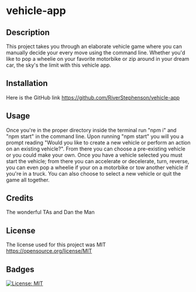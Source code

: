 # vehicle-app

## Description

This project takes you through an elaborate vehicle game where you can manually decide your every move using the command line. Whether you'd like to pop a wheelie on your favorite motorbike or zip around in your dream car, the sky's the limit with this vehicle app.

## Installation

Here is the GitHub link https://github.com/RiverStephenson/vehicle-app

## Usage

Once you're in the proper directory inside the terminal run "npm i" and "npm start" in the command line. Upon running "npm start" you will you a prompt reading "Would you like to create a new vehicle or perform an action on an existing vehicle?". From there you can choose a pre-existing vehicle or you could make your own. Once you have a vehicle selected you must start the vehicle; from there you can accelerate or decelerate, turn, reverse, you can even pop a wheelie if your on a motorbike or tow another vehicle if you're in a truck. You can also choose to select a new vehicle or quit the game all together.

## Credits

The wonderful TAs and Dan the Man 

## License

The license used for this project was MIT https://opensource.org/license/MIT 

## Badges

[![License: MIT](https://img.shields.io/badge/License-MIT-yellow.svg)](https://opensource.org/licenses/MIT)